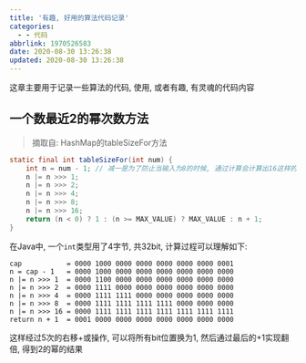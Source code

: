 ```yaml
---
title: '有趣, 好用的算法代码记录'
categories:
  - - 代码
abbrlink: 1970526583
date: 2020-08-30 13:26:38
updated: 2020-08-30 13:26:38
---
```


这章主要用于记录一些算法的代码, 使用, 或者有趣, 有灵魂的代码内容

<!-- more -->

## 一个数最近2的幂次数方法

> 摘取自: HashMap的tableSizeFor方法

```java
static final int tableSizeFor(int num) {
    int n = num - 1; // 减一是为了防止当输入为8的时候, 通过计算会计算出16这样的结果
    n |= n >>> 1;
    n |= n >>> 2;
    n |= n >>> 4;
    n |= n >>> 8;
    n |= n >>> 16;
    return (n < 0) ? 1 : (n >= MAX_VALUE) ? MAX_VALUE : n + 1;
}
```

在Java中, 一个`int`类型用了4字节, 共32bit, 计算过程可以理解如下:

```
cap           = 0000 1000 0000 0000 0000 0000 0000 0001
n = cap - 1   = 0000 1000 0000 0000 0000 0000 0000 0000
n |= n >>> 1  = 0000 1100 0000 0000 0000 0000 0000 0000
n |= n >>> 2  = 0000 1111 0000 0000 0000 0000 0000 0000
n |= n >>> 4  = 0000 1111 1111 0000 0000 0000 0000 0000
n |= n >>> 8  = 0000 1111 1111 1111 1111 0000 0000 0000
n |= n >>> 16 = 0000 1111 1111 1111 1111 1111 1111 1111
return n + 1  = 0001 0000 0000 0000 0000 0000 0000 0000
```

这样经过5次的右移+或操作, 可以将所有bit位置换为1, 然后通过最后的+1实现翻倍, 得到2的幂的结果